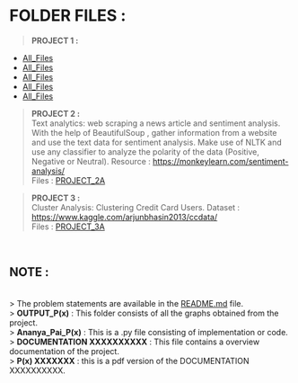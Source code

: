 # FOLDER FILES :

> <b>PROJECT 1 :</b>
<ul><li><a href = "Internship_4NM21CS024/PROJECT_1 at main · Octothrop/Internship_4NM21CS024 (github.com)">All_Files</a></li>
<li><a href = "https://github.com/Octothrop/Delite_Internship_4NM024/tree/main/PROJECT_1">All_Files</a></li>
<li><a href = "https://github.com/Octothrop/Delite_Internship_4NM024/tree/main/PROJECT_1">All_Files</a></li>
<li><a href = "https://github.com/Octothrop/Delite_Internship_4NM024/tree/main/PROJECT_1">All_Files</a></li>
<li><a href = "https://github.com/Octothrop/Delite_Internship_4NM024/tree/main/PROJECT_1">All_Files</a></li></ul>

> <b>PROJECT 2 :</b><br>
Text analytics: web scraping a news article and sentiment analysis. With the help of BeautifulSoup , gather information from a website and use the text data for sentiment analysis. Make use of NLTK and use any classifier to analyze the polarity of the data (Positive, Negative or Neutral).                                   Resource : https://monkeylearn.com/sentiment-analysis/
<br>Files : <a href = "https://github.com/Octothrop/Delite_Internship_4NM024/tree/main/PROJECT_2">PROJECT_2A</a><br>

> <b>PROJECT 3 :</b><br>
Cluster Analysis: Clustering Credit Card Users.                                                                                                                         Dataset : https://www.kaggle.com/arjunbhasin2013/ccdata/
<br>Files : <a href = "https://github.com/Octothrop/Delite_Internship_4NM024/tree/main/PROJECT_3">PROJECT_3A</a>

<br>
<h2> NOTE : </h2><br>
> The problem statements are available in the <a href = "https://github.com/Octothrop/Delite_Internship_4NM024/blob/main/README.md">README.md</a> file.<br>
> <b>OUTPUT_P(x)</b> : This folder consists of all the graphs obtained from the project.<br>
> <b>Ananya_Pai_P(x)</b> : This is a .py file consisting of implementation or code.<br>
> <b>DOCUMENTATION XXXXXXXXXX</b> : This file contains a overview documentation of the project.<br>
> <b>P(x) XXXXXXX</b> : this is a pdf version of the DOCUMENTATION XXXXXXXXXX.<br>


